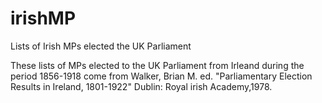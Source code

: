 # irishMP
Lists of Irish MPs elected the UK Parliament

These lists of MPs elected to the UK Parliament from Irleand during the period 1856-1918 come from Walker, Brian M. ed. "Parliamentary Election Results in Ireland, 1801-1922" Dublin: Royal irish Academy,1978. 
